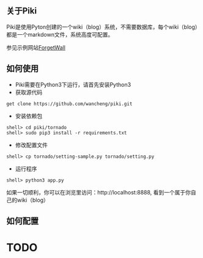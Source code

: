 ## 关于Piki

Piki是使用Pyton创建的一个wiki（blog）系统，不需要数据库，每个wiki（blog）都是一个markdown文件，系统高度可配置。

参见示例网站[ForgetWall](http://www.wancheng.site)

## 如何使用

* Piki需要在Python3下运行，请首先安装Python3
* 获取源代码

```
get clone https://github.com/wancheng/piki.git
```
* 安装依赖包
```
shell> cd piki/tornado
shell> sudo pip3 install -r requirements.txt
```

* 修改配置文件
```
shell> cp tornado/setting-sample.py tornado/setting.py
```

* 运行程序
```
shell> python3 app.py
```

如果一切顺利，你可以在浏览里访问：http://localhost:8888, 看到一个属于你自己的wiki（blog）


## 如何配置

# TODO
